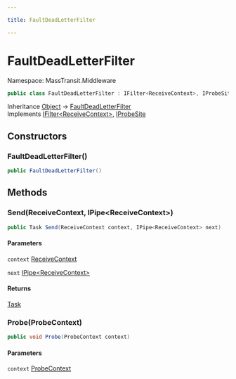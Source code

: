 ```yaml
---

title: FaultDeadLetterFilter

---
```


# FaultDeadLetterFilter

Namespace: MassTransit.Middleware

```csharp
public class FaultDeadLetterFilter : IFilter<ReceiveContext>, IProbeSite
```

Inheritance [Object](https://learn.microsoft.com/en-us/dotnet/api/system.object) → [FaultDeadLetterFilter](../masstransit-middleware/faultdeadletterfilter)<br/>
Implements [IFilter\<ReceiveContext\>](../../masstransit-abstractions/masstransit/ifilter-1), [IProbeSite](../../masstransit-abstractions/masstransit/iprobesite)

## Constructors

### **FaultDeadLetterFilter()**

```csharp
public FaultDeadLetterFilter()
```

## Methods

### **Send(ReceiveContext, IPipe\<ReceiveContext\>)**

```csharp
public Task Send(ReceiveContext context, IPipe<ReceiveContext> next)
```

#### Parameters

`context` [ReceiveContext](../../masstransit-abstractions/masstransit/receivecontext)<br/>

`next` [IPipe\<ReceiveContext\>](../../masstransit-abstractions/masstransit/ipipe-1)<br/>

#### Returns

[Task](https://learn.microsoft.com/en-us/dotnet/api/system.threading.tasks.task)<br/>

### **Probe(ProbeContext)**

```csharp
public void Probe(ProbeContext context)
```

#### Parameters

`context` [ProbeContext](../../masstransit-abstractions/masstransit/probecontext)<br/>
